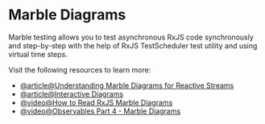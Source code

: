 # Marble Diagrams

Marble testing allows you to test asynchronous RxJS code synchronously and step-by-step with the help of RxJS TestScheduler test utility and using virtual time steps.

Visit the following resources to learn more:

- [@article@Understanding Marble Diagrams for Reactive Streams](https://medium.com/@jshvarts/read-marble-diagrams-like-a-pro-3d72934d3ef5)
- [@article@Interactive Diagrams](https://rxmarbles.com/#from)
- [@video@How to Read RxJS Marble Diagrams](https://www.youtube.com/watch?v=m6jkzIHMEdg)
- [@video@Observables Part 4 - Marble Diagrams](https://www.youtube.com/watch?v=wXcPenSfdo0)
